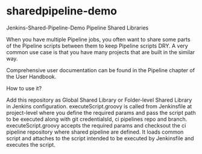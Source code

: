 # sharedpipeline-demo
Jenkins-Shared-Pipeline-Demo
Pipeline Shared Libraries

When you have multiple Pipeline jobs, you often want to share some parts of the Pipeline scripts between them to keep Pipeline scripts DRY. A very common use case is that you have many projects that are built in the similar way.

Comprehensive user documentation can be found in the Pipeline chapter of the User Handbook.


How to use it?

Add this repository as Global Shared Library or Folder-level Shared Library in Jenkins configuration.
executeScript.groovy is called from Jenkinsfile at project-level where you define the required params and pass the script path to be executed along with git credentialsId, ci pipelines repo and branch.
executeScript.groovy accepts the required params and checksout the ci pipeline repository where shared pipeline are defined. It loads common script and attaches to the script intended to be executed by Jenkinsfile and executes the script. 

